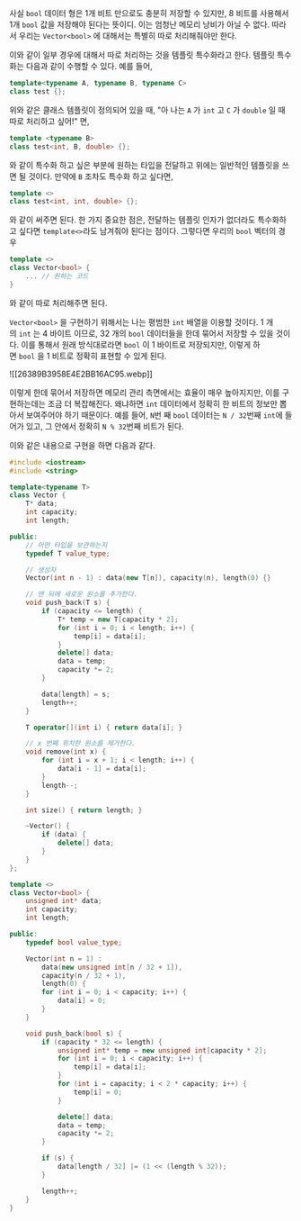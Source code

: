 사실 `bool` 데이터 형은 1개 비트 만으로도 충분히 저장할 수 있지만, 8 비트를 사용해서 1개 `bool` 값을 저장해야 된다는 뜻이디. 이는 엄청난 메모리 낭비가 아닐 수 없다. 따라서 우리는 `Vector<bool>` 에 대해서는 특별히 따로 처리해줘야만 한다.

이와 같이 일부 경우에 대해서 따로 처리하는 것을 템플릿 특수화라고 한다. 템플릿 특수화는 다음과 같이 수행할 수 있다. 예를 들어,
```cpp
template<typename A, typename B, typename C>
class test {};
```
위와 같은 클래스 템플릿이 정의되어 있을 때, "아 나는 `A` 가 `int` 고 `C` 가 `double` 일 때 따로 처리하고 싶어!" 면,
```cpp
template <typename B>
class test<int, B, double> {};
```
와 같이 특수화 하고 싶은 부분에 원하는 타입을 전달하고 위에는 일반적인 템플릿을 쓰면 될 것이다. 만약에 `B` 조차도 특수화 하고 싶다면,
```cpp
template <>
class test<int, int, double> {};
```
와 같이 써주면 된다. 한 가지 중요한 점은, 전달하는 템플릿 인자가 없더라도 특수화하고 싶다면 `template<>`라도 남겨줘야 된다는 점이다. 그렇다면 우리의 `bool` 벡터의 경우
```cpp
template <>
class Vector<bool> {
	... // 원하는 코드
}
```
와 같이 따로 처리해주면 된다.

`Vector<bool>` 을 구현하기 위해서는 나는 평범한 `int` 배열을 이용할 것이다. 1 개의 `int` 는 4 바이트 이므로, 32 개의 `bool` 데이터들을 한데 묶어서 저장할 수 있을 것이다. 이를 통해서 원래 방식대로라면 `bool` 이 1 바이트로 저장되지만, 이렇게 하면 `bool` 을 1 비트로 정확히 표현할 수 있게 된다.

![[26389B3958E4E2BB16AC95.webp]]

이렇게 한데 묶어서 저장하면 메모리 관리 측면에서는 효율이 매우 높아지지만, 이를 구현하는데는 조금 더 복잡해진다.
왜냐하면 `int` 데이터에서 정확히 한 비트의 정보만 뽑아서 보여주어야 하기 때문이다. 예를 들어, `N`번 째 `bool` 데이터는 `N / 32`번째  `int`에 들어가 있고, 그 안에서 정확히 `N % 32`번째 비트가 된다.

이와 같은 내용으로 구현을 하면 다음과 같다.
```cpp
#include <iostream>
#include <string>

template<typename T>
class Vector {
	T* data;
	int capacity;
	int length;

public:
	// 어떤 타입을 보관하는지
	typedef T value_type;

	// 생성자
	Vector(int n - 1) : data(new T[n]), capacity(n), length(0) {}

	// 맨 뒤에 새로운 원소를 추가한다.
	void push_back(T s) {
		if (capacity <= length) {
			T* temp = new T[capacity * 2];
			for (int i = 0; i < length; i++) {
				temp[i] = data[i];
			}
			delete[] data;
			data = temp;
			capacity *= 2;
		}

		data[length] = s;
		length++;
	}

	T operator[](int i) { return data[i]; }

	// x 번째 위치한 원소를 제거한다.
	void remove(int x) {
		for (int i = x + 1; i < length; i++) {
			data[i - 1] = data[i];
		}
		length--;
	}

	int size() { return length; }

	~Vector() {
		if (data) {
			delete[] data;
		}
	}
};

template <>
class Vector<bool> {
	unsigned int* data;
	int capacity;
	int length;

public:
	typedef bool value_type;

	Vector(int n = 1) :
		data(new unsigned int[n / 32 + 1]),
		capacity(n / 32 + 1),
		length(0) {
		for (int i = 0; i < capacity; i++) {
			data[i] = 0;
		}
	}

	void push_back(bool s) {
		if (capacity * 32 <= length) {
			unsigned int* temp = new unsigned int[capacity * 2];
			for (int i = 0; i < capacity; i++) {
				temp[i] = data[i];
			}
			for (int i = capacity; i < 2 * capacity; i++) {
				temp[i] = 0;
			}

			delete[] data;
			data = temp;
			capacity *= 2;
		}

		if (s) {
			data[length / 32] |= (1 << (length % 32));
		}

		length++;
	}
}
```